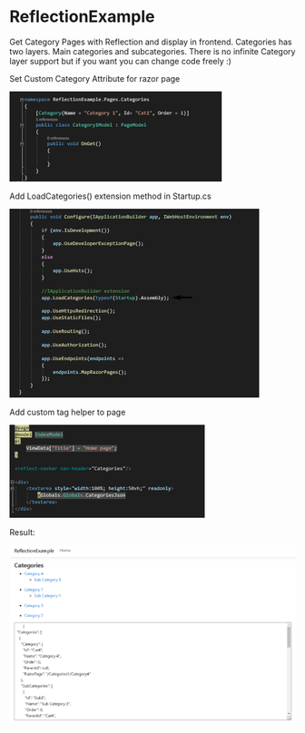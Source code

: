 # ReflectionExample
Get Category Pages with Reflection and display in frontend.
Categories has two layers. Main categories and subcategories. There is no infinite Category layer support but if you want you can change code freely :)

Set Custom Category Attribute for razor page

![alt](https://raw.githubusercontent.com/gunesbro/ReflectionExample/master/ReflectionExample/wwwroot/ss/1.png)

Add LoadCategories() extension method in Startup.cs

![alt](https://raw.githubusercontent.com/gunesbro/ReflectionExample/master/ReflectionExample/wwwroot/ss/2.png)

Add custom tag helper to page

![alt](https://raw.githubusercontent.com/gunesbro/ReflectionExample/master/ReflectionExample/wwwroot/ss/3.png)

Result:

![alt](https://raw.githubusercontent.com/gunesbro/ReflectionExample/master/ReflectionExample/wwwroot/ss/4.png)
